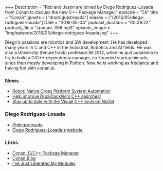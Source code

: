 +++
Description = "Rob and Jason are joined by Diego Rodriguez-Losada from Conan to discuss the new C++ Package Manager."
episode = "56"
title = "Conan"
guests = ["drodriguezlosada"]
aliases = ["/2016/05/diego-rodriguez-losada"]
Date = "2016-05-04"
podcast_duration = "00:39:22"
podcast_file = "cppcast-056.mp3"
episode_image = "img/episode/2016/05/diego-rodriguez-losada.jpg"
+++

Diego's passions are robotics and SW development. He has developed many years in C and C++ in the Industrial, Robotics and AI fields. He was also a University (tenure track) professor till 2012, when he quit academia to try to build a C/C++ dependency manager, co-founded startup biicode, since then mostly developing in Python. Now he is working as freelance and having fun with conan.io.

### News ###

 - [Robot: Native Cross Platform System Automation](http://getrobot.net/)
 - [Help improve DuckDuckGo's C++ searches!](https://www.reddit.com/r/cpp/comments/4gpdo4/help_improve_duckduckgos_c_searches/)
 - [Stay up to date with the Visual C++ tools on NuGet](https://blogs.msdn.microsoft.com/vcblog/2016/04/26/stay-up-to-date-with-the-visual-c-tools-on-nuget/)
 
### Diego Rodriguez-Losada ###

 - [@diegorlosada](https://twitter.com/diegorlosada)
 - [Diego Rodriguez-Losada's website](https://sites.google.com/site/diegorlosada/)

### Links ###

 - [Conan: C/C++ Package Manager](http://conan.io/)
 - [Conan Blog](http://blog.conan.io/)
 - [I've Just Liberated My Modules](https://news.ycombinator.com/item?id=11340510)
